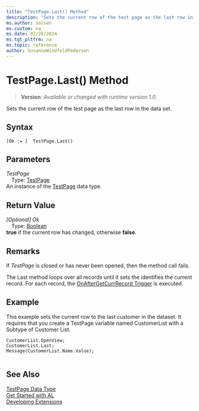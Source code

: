 ```yaml
---
title: "TestPage.Last() Method"
description: "Sets the current row of the test page as the last row in the data set."
ms.author: solsen
ms.custom: na
ms.date: 02/26/2024
ms.tgt_pltfrm: na
ms.topic: reference
author: SusanneWindfeldPedersen
---
```

[//]: # (START>DO_NOT_EDIT)
[//]: # (IMPORTANT:Do not edit any of the content between here and the END>DO_NOT_EDIT.)
[//]: # (Any modifications should be made in the .xml files in the ModernDev repo.)
# TestPage.Last() Method
> **Version**: _Available or changed with runtime version 1.0._

Sets the current row of the test page as the last row in the data set.


## Syntax
```AL
[Ok := ]  TestPage.Last()
```
## Parameters
*TestPage*  
&emsp;Type: [TestPage](testpage-data-type.md)  
An instance of the [TestPage](testpage-data-type.md) data type.  

## Return Value
*[Optional] Ok*  
&emsp;Type: [Boolean](../boolean/boolean-data-type.md)  
**true** if the current row has changed, otherwise **false**.


[//]: # (IMPORTANT: END>DO_NOT_EDIT)

## Remarks  
If *TestPage* is closed or has never been opened, then the method call fails.  

The Last method loops over all records until it sets  the identifies the current record.  For each record, the [OnAfterGetCurrRecord Trigger](../../triggers-auto/page/devenv-onaftergetcurrrecord-page-trigger.md) is executed.  
  
## Example  
 This example sets the current row to the last customer in the dataset. It requires that you create a TestPage variable named CustomerList with a Subtype of Customer List.  
  
```al
CustomerList.OpenView;  
CustomerList.Last;  
Message(CustomerList.Name.Value);  
  
```

## See Also
[TestPage Data Type](testpage-data-type.md)  
[Get Started with AL](../../devenv-get-started.md)  
[Developing Extensions](../../devenv-dev-overview.md)